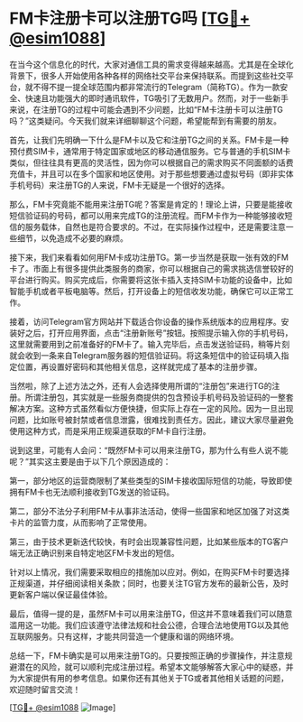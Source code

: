 # FM卡注册卡可以注册TG吗 [[TG💪+ @esim1088](https://t.me/s/esim1088)]

在当今这个信息化的时代，大家对通信工具的需求变得越来越高。尤其是在全球化背景下，很多人开始使用各种各样的网络社交平台来保持联系。而提到这些社交平台，就不得不提一提全球范围内都非常流行的Telegram（简称TG）。作为一款安全、快速且功能强大的即时通讯软件，TG吸引了无数用户。然而，对于一些新手来说，在注册TG的过程中可能会遇到不少问题，比如“FM卡注册卡可以注册TG吗？”这类疑问。今天我们就来详细聊聊这个问题，希望能帮到有需要的朋友。

首先，让我们先明确一下什么是FM卡以及它和注册TG之间的关系。FM卡是一种预付费SIM卡，通常用于特定国家或地区的移动通信服务。它与普通的手机SIM卡类似，但往往具有更高的灵活性，因为你可以根据自己的需求购买不同面额的话费充值卡，并且可以在多个国家和地区使用。对于那些想要通过虚拟号码（即非实体手机号码）来注册TG的人来说，FM卡无疑是一个很好的选择。

那么，FM卡究竟能不能用来注册TG呢？答案是肯定的！理论上讲，只要是能接收短信验证码的号码，都可以用来完成TG的注册流程。而FM卡作为一种能够接收短信的服务载体，自然也是符合要求的。不过，在实际操作过程中，还是需要注意一些细节，以免造成不必要的麻烦。

接下来，我们来看看如何用FM卡成功注册TG。第一步当然是获取一张有效的FM卡了。市面上有很多提供此类服务的商家，你可以根据自己的需求挑选信誉较好的平台进行购买。购买完成后，你需要将这张卡插入支持SIM卡功能的设备中，比如智能手机或者平板电脑等。然后，打开设备上的短信收发功能，确保它可以正常工作。

接着，访问Telegram官方网站并下载适合你设备的操作系统版本的应用程序。安装好之后，打开应用界面，点击“注册新账号”按钮。按照提示输入你的手机号码，这里就需要用到之前准备好的FM卡了。输入完毕后，点击发送验证码，稍等片刻就会收到一条来自Telegram服务器的短信验证码。将这条短信中的验证码填入指定位置，再设置好密码和其他相关信息，这样就完成了基本的注册步骤。

当然啦，除了上述方法之外，还有人会选择使用所谓的“注册包”来进行TG的注册。所谓注册包，其实就是一些服务商提供的包含预设手机号码及验证码的一整套解决方案。这种方式虽然看似方便快捷，但实际上存在一定的风险。因为一旦出现问题，比如账号被封禁或者信息泄露，很难找到责任方。因此，建议大家尽量避免使用这种方式，而是采用正规渠道获取的FM卡自行注册。

说到这里，可能有人会问：“既然FM卡可以用来注册TG，那为什么有些人说不能呢？”其实这主要是由于以下几个原因造成的：

第一，部分地区的运营商限制了某些类型的SIM卡接收国际短信的功能，导致即使拥有FM卡也无法顺利接收到TG发送的验证码。

第二，部分不法分子利用FM卡从事非法活动，使得一些国家和地区加强了对这类卡片的监管力度，从而影响了正常使用。

第三，由于技术更新迭代较快，有时会出现兼容性问题，比如某些版本的TG客户端无法正确识别来自特定地区FM卡发出的短信。

针对以上情况，我们需要采取相应的措施加以应对。例如，在购买FM卡时要选择正规渠道，并仔细阅读相关条款；同时，也要关注TG官方发布的最新公告，及时更新客户端以保证最佳体验。

最后，值得一提的是，虽然FM卡可以用来注册TG，但这并不意味着我们可以随意滥用这一功能。我们应该遵守法律法规和社会公德，合理合法地使用TG以及其他互联网服务。只有这样，才能共同营造一个健康和谐的网络环境。

总结一下，FM卡确实是可以用来注册TG的。只要按照正确的步骤操作，并注意规避潜在的风险，就可以顺利完成注册过程。希望本文能够解答大家心中的疑惑，并为大家提供有用的参考信息。如果你还有其他关于TG或者其他相关话题的问题，欢迎随时留言交流！

[[TG💪+ @esim1088](https://t.me/s/esim1088) ![Image](https://i.postimg.cc/4NQfJmqS/Snipaste-2025-05-13-00-14-12.png)]